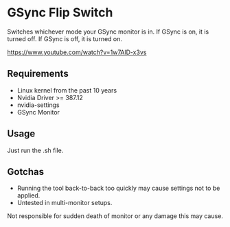 # GSync Flip Switch
Switches whichever mode your GSync monitor is in. If GSync is on, it is turned off. If GSync is off, it is turned on.

https://www.youtube.com/watch?v=1w7AlD-x3vs

## Requirements
* Linux kernel from the past 10 years
* Nvidia Driver >= 387.12
* nvidia-settings
* GSync Monitor

## Usage
Just run the .sh file.

## Gotchas
* Running the tool back-to-back too quickly may cause settings not to be applied.
* Untested in multi-monitor setups.

Not responsible for sudden death of monitor or any damage this may cause.
